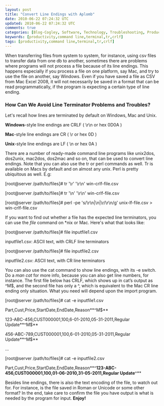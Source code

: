 ```yaml
---           
layout: post
title: "Convert Line Endings with Aplomb"
date: 2010-06-22 07:24:32 UTC
updated: 2010-06-22 07:24:32 UTC
comments: true
categories: [Blog-Cogley, Software, Technology, Troubleshooting, Productivity, SysAdmin, Tips]
keywords: [productivity,command line,terminal,tr,crlf]
tags: [productivity,command line,terminal,tr,crlf]
---
```

 


When transferring files from system to system, for instance, using csv files to transfer data from one db to another, sometimes there are problems where programs will not process a file because of its line endings. This happens especially if you process a file on one platform, say Mac, and try to use the file on another, say Windows.  Even if you have saved a file as CSV from Mac Excel 2008, it will not necessarily be saved in a format that can be read programmatically, if the program is expecting a certain type of line ending. 




### How Can We Avoid Line Terminator Problems and Troubles?






Let's recall how lines are terminated by default on Windows, Mac and Unix. 









**Windows**-style line endings are CRLF ( \r\n or hex 0D0A )




**Mac**-style line endings are CR ( \r or hex 0D )




**Unix**-style line endings are LF ( \n or hex 0A )









There are a number of ready-made command line programs like unix2dos, dos2unix, mac2dos, dos2mac and so on, that can be used to convert line endings. Note that you can also use the tr or perl commands as well. Tr is available on Macs by default and on almost any unix. Perl is pretty ubiquitous as well. E.g:




> 




[root@server /path/to/files]# tr '\r' '\r\n' win-crlf-file.csv




[root@server /path/to/files]# tr '\n' '\r\n' win-crlf-file.csv




[root@server /path/to/files]# perl -pe 's/\r\n|\n|\r/\r\n/g' unix-lf-file.csv > win-crlf-file.csv









If you want to find out whether a file has the expected line terminators, you can use the _file_ command on *nix or Mac. Here's what that looks like: 




> 




[root@server /path/to/files]# file inputfile1.csv 




inputfile1.csv: ASCII text, with CRLF line terminators




[root@server /path/to/files]# file inputfile2.csv 




inputfile2.csv: ASCII text, with CR line terminators









You can also use the cat command to show line endings, with its -e switch. Do a _man cat_ for more info, because you can also get line numbers, for instance. The first file below has CRLF, which shows up in cat’s output as ^M$, and the second file has only a ^, which is equivalent to the Mac CR line ending only situation. What you need will depend upon the import program. 




> 




[root@server /path/to/files]# cat -e inputfile1.csv




Part,Cust,Price,StartDate,EndDate,Reason**^M$**




123-ABC-456,CUST000001,100,6-01-2010,05-31-2011,Regular Update**^M$**




456-ABC-789,CUST000001,100,6-01-2010,05-31-2011,Regular Update**^M$**




…




[root@server /path/to/files]# cat -e inputfile2.csv




Part,Cust,Price,StartDate,EndDate,Reason**^**123-ABC-456,CUST000001,100,01-06-2010,31-05-2011,Regular Update**^**









Besides line endings, there is also the text encoding of the file, to watch out for. For instance, is the file saved in Roman or Unicode or some other format? In the end, take care to confirm the file you have output is what is needed by the program for input. **Enjoy!**


